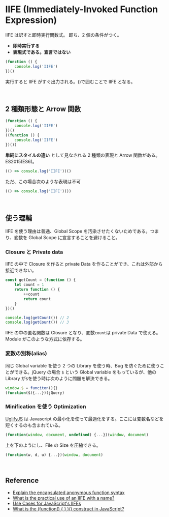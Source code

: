 # IIFE (Immediately-Invoked Function Expression)

IIFE は訳すと即時実行関数式。 即ち、2 個の条件がつく。

-   **即時実行する**
-   **表現式である。宣言ではない**

```javascript
(function () {
    console.log('IIFE')
})()
```

実行すると IIFE がすぐ出力される。()で囲むことで IIFE となる。

<br>

## 2 種類形態と Arrow 関数

```javascript
(function () {
    console.log('IIFE')
})()
((function () {
    console.log('IIFE')
})())
```

**単純にスタイルの違い** として見なされる 2 種類の表現と Arrow 関数がある。ES2015(ES6)。

```javascript
(() => console.log('IIFE'))()
```

ただ、この場合次のような表現は不可

```javascript
(() => console.log('IIFE')())
```

<br>

## 使う理輔

IIFE を使う理由は普通、Global Scope を汚染させたくないためである。つまり、変数を Global Scope に宣言することを避けること。

### Closure と Private data

IIFE の中で Closure を作ると private Data を作ることができ、これは外部から接近できない。

```javascript
const getCount = (function () {
    let count = 1
    return function () {
        ++count
        return count
    }
})()

console.log(getCount()) // 2
console.log(getCount()) // 3
```

IIFE の中の匿名関数は Closure となり、変数`count`は private Data で使える。Module がこのような方式に依存する。

### 変数の別称(alias)

同じ Global variable を使う 2 つの Library を使う時、Bug を防ぐために使うことができる。jQuery の場合 `$` という Global variable をもっているが、他の Library が`$`を使う時は次のように問題を解決できる。

```javascript
window.$ = funciton(){}
(function($){...})(jQuery)
```

### Minification を使う Optimization

[UglifyJS](https://github.com/mishoo/UglifyJS2) は Javascript の最小化を使って最適化をする。ここには変数名などを短くするのも含まれている。

```javascript
(function(window, document, undefined) {...})(window, document)
```

上を下のようにし、File の Size を圧縮できる。

```javascript
(function(w, d, u) {...})(window, document)
```

<br>

## Reference

-   [Explain the encapsulated anonymous function syntax](https://stackoverflow.com/questions/1634268/explain-the-encapsulated-anonymous-function-syntax)
-   [What is the practical use of an IIFE with a name?](https://stackoverflow.com/questions/18365801/what-is-the-practical-use-of-an-iife-with-a-name)
-   [Use Cases for JavaScript's IIFEs](https://mariusschulz.com/blog/use-cases-for-javascripts-iifes)
-   [What is the (function() { } )() construct in JavaScript?](https://stackoverflow.com/questions/8228281/what-is-the-function-construct-in-javascript)

